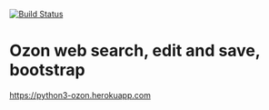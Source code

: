 [![Build Status](https://travis-ci.org/OneSeven17/HW08Ozon.svg?branch=master)](https://travis-ci.org/OneSeven17/HW08Ozon)
# Ozon web search, edit and save, bootstrap
https://python3-ozon.herokuapp.com